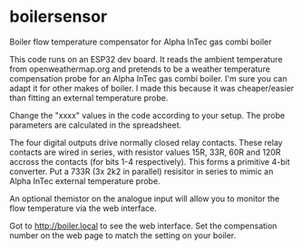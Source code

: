 # boilersensor
Boiler flow temperature compensator for Alpha InTec gas combi boiler

This code runs on an ESP32 dev board. It reads the ambient temperature from openweathermap.org and pretends to be a weather temperature compensation probe for an Alpha InTec gas combi boiler. I'm sure you can adapt it for other makes of boiler. I made this because it was cheaper/easier than fitting an external temperature probe.

Change the "xxxx" values in the code according to your setup.
The probe parameters are calculated in the spreadsheet.

The four digital outputs drive normally closed relay contacts. These relay contacts are wired in series, with resistor values 15R, 33R, 60R and 120R accross the contacts (for bits 1-4 respectively). This forms a primitive 4-bit converter. Put a 733R (3x 2k2 in parallel) resisitor in series to mimic an Alpha InTec external temperature probe.

An optional themistor on the analogue input will allow you to monitor the flow temperature via the web interface.

Got to http://boiler.local to see the web interface.
Set the compensation number on the web page to match the setting on your boiler.
